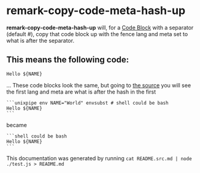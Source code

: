 # remark-copy-code-meta-hash-up

**remark-copy-code-meta-hash-up** will, for a [Code Block](https://github.com/syntax-tree/mdast#code) with a separator (default #), copy that code block up with the fence lang and meta set to what is after the separator.

## This means the following code:

```unixpipe env NAME="World" envsubst # shell could be bash
Hello ${NAME}
```

... These code blocks look the same, but going to [the source](https://raw.githubusercontent.com/forbesmyester/remark-copy-code-meta-hash-up/main/README.md) you will see the first lang and meta are what is after the hash in the first

    ```unixpipe env NAME="World" envsubst # shell could be bash
    Hello ${NAME}
    ```

became

    ```shell could be bash
    Hello ${NAME}
    ```
This documentation was generated by running `cat README.src.md | node ./test.js > README.md`

<div class="
Created by @forbesmyester
License MIT

